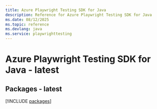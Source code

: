 ```yaml
---
title: Azure Playwright Testing SDK for Java
description: Reference for Azure Playwright Testing SDK for Java
ms.date: 08/12/2025
ms.topic: reference
ms.devlang: java
ms.service: playwrighttesting
---
```

# Azure Playwright Testing SDK for Java - latest
## Packages - latest
[!INCLUDE [packages](playwright-testing-index.md)]